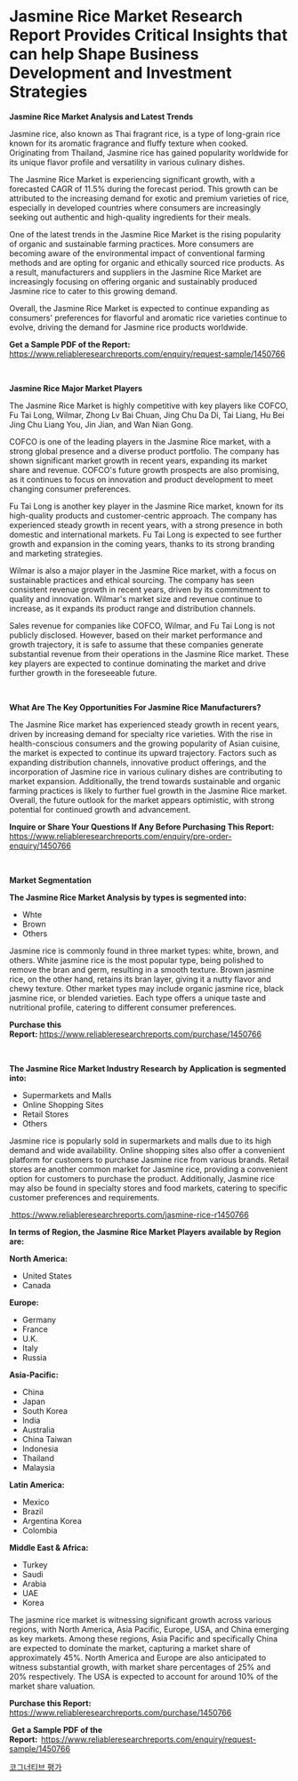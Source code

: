 <p><h1>Jasmine Rice Market Research Report Provides Critical Insights that can help Shape Business Development and Investment Strategies</h1></p><p><strong>Jasmine Rice Market Analysis and Latest Trends</strong></p>
<p><p>Jasmine rice, also known as Thai fragrant rice, is a type of long-grain rice known for its aromatic fragrance and fluffy texture when cooked. Originating from Thailand, Jasmine rice has gained popularity worldwide for its unique flavor profile and versatility in various culinary dishes.</p><p>The Jasmine Rice Market is experiencing significant growth, with a forecasted CAGR of 11.5% during the forecast period. This growth can be attributed to the increasing demand for exotic and premium varieties of rice, especially in developed countries where consumers are increasingly seeking out authentic and high-quality ingredients for their meals.</p><p>One of the latest trends in the Jasmine Rice Market is the rising popularity of organic and sustainable farming practices. More consumers are becoming aware of the environmental impact of conventional farming methods and are opting for organic and ethically sourced rice products. As a result, manufacturers and suppliers in the Jasmine Rice Market are increasingly focusing on offering organic and sustainably produced Jasmine rice to cater to this growing demand.</p><p>Overall, the Jasmine Rice Market is expected to continue expanding as consumers' preferences for flavorful and aromatic rice varieties continue to evolve, driving the demand for Jasmine rice products worldwide.</p></p>
<p><strong>Get a Sample PDF of the Report:&nbsp;</strong> <a href="https://www.reliableresearchreports.com/enquiry/request-sample/1450766">https://www.reliableresearchreports.com/enquiry/request-sample/1450766</a></p>
<p>&nbsp;</p>
<p><strong>Jasmine Rice Major Market Players</strong></p>
<p><p>The Jasmine Rice Market is highly competitive with key players like COFCO, Fu Tai Long, Wilmar, Zhong Lv Bai Chuan, Jing Chu Da Di, Tai Liang, Hu Bei Jing Chu Liang You, Jin Jian, and Wan Nian Gong. </p><p>COFCO is one of the leading players in the Jasmine Rice market, with a strong global presence and a diverse product portfolio. The company has shown significant market growth in recent years, expanding its market share and revenue. COFCO's future growth prospects are also promising, as it continues to focus on innovation and product development to meet changing consumer preferences.</p><p>Fu Tai Long is another key player in the Jasmine Rice market, known for its high-quality products and customer-centric approach. The company has experienced steady growth in recent years, with a strong presence in both domestic and international markets. Fu Tai Long is expected to see further growth and expansion in the coming years, thanks to its strong branding and marketing strategies.</p><p>Wilmar is also a major player in the Jasmine Rice market, with a focus on sustainable practices and ethical sourcing. The company has seen consistent revenue growth in recent years, driven by its commitment to quality and innovation. Wilmar's market size and revenue continue to increase, as it expands its product range and distribution channels.</p><p>Sales revenue for companies like COFCO, Wilmar, and Fu Tai Long is not publicly disclosed. However, based on their market performance and growth trajectory, it is safe to assume that these companies generate substantial revenue from their operations in the Jasmine Rice market. These key players are expected to continue dominating the market and drive further growth in the foreseeable future.</p></p>
<p>&nbsp;</p>
<p><strong>What Are The Key Opportunities For Jasmine Rice Manufacturers?</strong></p>
<p><p>The Jasmine Rice market has experienced steady growth in recent years, driven by increasing demand for specialty rice varieties. With the rise in health-conscious consumers and the growing popularity of Asian cuisine, the market is expected to continue its upward trajectory. Factors such as expanding distribution channels, innovative product offerings, and the incorporation of Jasmine rice in various culinary dishes are contributing to market expansion. Additionally, the trend towards sustainable and organic farming practices is likely to further fuel growth in the Jasmine Rice market. Overall, the future outlook for the market appears optimistic, with strong potential for continued growth and advancement.</p></p>
<p><strong>Inquire or Share Your Questions If Any Before Purchasing This Report:</strong> <a href="https://www.reliableresearchreports.com/enquiry/pre-order-enquiry/1450766">https://www.reliableresearchreports.com/enquiry/pre-order-enquiry/1450766</a></p>
<p>&nbsp;</p>
<p><strong>Market Segmentation</strong></p>
<p><strong>The Jasmine Rice Market Analysis by types is segmented into:</strong></p>
<p><ul><li>Whte</li><li>Brown</li><li>Others</li></ul></p>
<p><p>Jasmine rice is commonly found in three market types: white, brown, and others. White jasmine rice is the most popular type, being polished to remove the bran and germ, resulting in a smooth texture. Brown jasmine rice, on the other hand, retains its bran layer, giving it a nutty flavor and chewy texture. Other market types may include organic jasmine rice, black jasmine rice, or blended varieties. Each type offers a unique taste and nutritional profile, catering to different consumer preferences.</p></p>
<p><strong>Purchase this Report:&nbsp;</strong><a href="https://www.reliableresearchreports.com/purchase/1450766">https://www.reliableresearchreports.com/purchase/1450766</a></p>
<p>&nbsp;</p>
<p><strong>The Jasmine Rice Market Industry Research by Application is segmented into:</strong></p>
<p><ul><li>Supermarkets and Malls</li><li>Online Shopping Sites</li><li>Retail Stores</li><li>Others</li></ul></p>
<p><p>Jasmine rice is popularly sold in supermarkets and malls due to its high demand and wide availability. Online shopping sites also offer a convenient platform for customers to purchase Jasmine rice from various brands. Retail stores are another common market for Jasmine rice, providing a convenient option for customers to purchase the product. Additionally, Jasmine rice may also be found in specialty stores and food markets, catering to specific customer preferences and requirements.</p></p>
<p><a href="https://www.reliableresearchreports.com/jasmine-rice-r1450766">&nbsp;https://www.reliableresearchreports.com/jasmine-rice-r1450766</a></p>
<p><strong>In terms of Region, the Jasmine Rice Market Players available by Region are:</strong></p>
<p>
    <p> <strong> North America: </strong>
        <ul>
            <li>United States</li>
            <li>Canada</li>
        </ul>
        </p> 
    <p> <strong> Europe: </strong>
        <ul>
            <li>Germany</li>
            <li>France</li>
            <li>U.K.</li>
            <li>Italy</li>
            <li>Russia</li>
        </ul>
        </p> 
    <p> <strong> Asia-Pacific: </strong>
        <ul>
            <li>China</li>
            <li>Japan</li>
            <li>South Korea</li>
            <li>India</li>
            <li>Australia</li>
            <li>China Taiwan</li>
            <li>Indonesia</li>
            <li>Thailand</li>
            <li>Malaysia</li>
        </ul>
        </p> 
    <p> <strong> Latin America: </strong>
        <ul>
            <li>Mexico</li>
            <li>Brazil</li>
            <li>Argentina Korea</li>
            <li>Colombia</li>
        </ul>
        </p> 
    <p> <strong> Middle East & Africa: </strong>
        <ul>
            <li>Turkey</li>
            <li>Saudi</li>
            <li>Arabia</li>
            <li>UAE</li>
            <li>Korea</li>
        </ul>
    </p>
    </p>
<p><p>The jasmine rice market is witnessing significant growth across various regions, with North America, Asia Pacific, Europe, USA, and China emerging as key markets. Among these regions, Asia Pacific and specifically China are expected to dominate the market, capturing a market share of approximately 45%. North America and Europe are also anticipated to witness substantial growth, with market share percentages of 25% and 20% respectively. The USA is expected to account for around 10% of the market share valuation.</p></p>
<p><strong>Purchase this Report: </strong><a href="https://www.reliableresearchreports.com/purchase/1450766">https://www.reliableresearchreports.com/purchase/1450766</a></p>
<p>&nbsp;<strong>Get a Sample PDF of the Report:&nbsp;&nbsp;</strong><a href="https://www.reliableresearchreports.com/enquiry/request-sample/1450766">https://www.reliableresearchreports.com/enquiry/request-sample/1450766</a></p>
<p><strong></strong></p>
<p><p><a href="https://github.com/xvz497517413/Market-Research-Report-List-1/blob/main/669510417331.md">코그너티브 평가</a></p></p>
